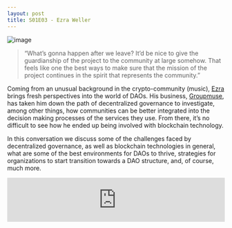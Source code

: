 ```yaml
---
layout: post
title: S01E03 - Ezra Weller
---
```


![image](/assets/images/banners/s01e03.png)

> “What’s gonna happen after we leave? It’d be nice to give the guardianship of the project to the community at large somehow. That feels like one the best ways to make sure that the mission of the project continues in the spirit that represents the community.”

Coming from an unusual background in the crypto-community (music), [Ezra](https://twitter.com/M0zrat) brings fresh perspectives into the world of DAOs. His business, [Groupmuse](https://www.groupmuse.com/), has taken him down the path of decentralized governance to investigate, among other things, how communities can be better integrated into the decision making processes of the services they use. From there, it’s no difficult to see how he ended up being involved with blockchain technology.

In this conversation we discuss some of the challenges faced by decentralized governance, as well as blockchain technologies in general, what are some of the best environments for DAOs to thrive, strategies for organizations to start transition towards a DAO structure, and, of course, much more.

<iframe src="https://anchor.fm/daocast/embed/episodes/Episode-3---Erza-Weller-e2fg2k" height="102px" width="100%" frameborder="0" scrolling="no"></iframe>

